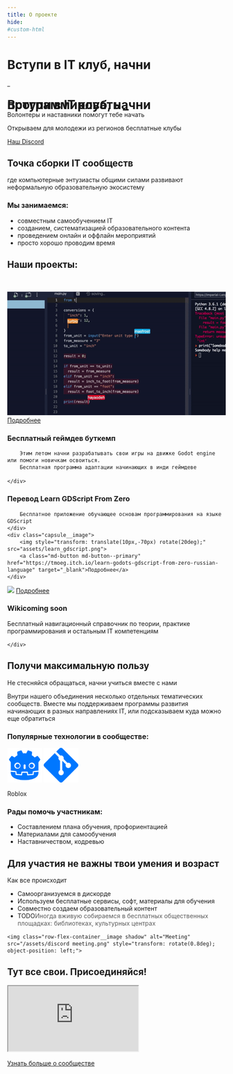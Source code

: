 ```yaml
---
title: О проекте 
hide:
#custom-html
---
```


<div class="hero">
    <div class="hero__image"></div>
    <div class="hero__layout">
        <div class="hero__text">
            <div class="typewriter-container">
                <h1 id="typewriter" class="hero__title typewriter" data-period="2000" data-type='["программировать", "моделировать", "делать игры", "объединяться"]'>
                    <span class="typewriter__persist-text">Вступи в IT клуб, начни </span>
                </h1>
                <span id='typewriter-caret' class="hero__title hidden">
                    <span class="caret__underline">&#95;</span>
                </span>
            </div>
            <!-- костыль для работы typewriter поддерживает ширину контейнера -->
            <h1 class="hero__title hidden" style="line-height: 0px !important; margin-bottom: 0px !important; user-select: none;">Вступи в IT клуб, начни программировать &#95;</h1>
            <p>Волонтеры и наставники помогут тебе начать</p>
            <p>Открываем для молодежи из регионов бесплатные клубы</p>
            <div class="hero__button-container">
                <a class="md-button md-button--primary" href="https://discord.gg/EBdzkaw7xa" target="_blank">Наш Discord</a>
            </div>
        </div>
        <div class="hero__fake-sidebar"></div>   
    </div>
        <span class="hero__down-arrow"></span>

</div>

<div class="lameholder">
</div>

<h2 class="lending-h2">Точка сборки IT сообществ</h2>
<p class="lending-big-text">где компьютерные энтузиасты общими силами развивают неформальную образовательную экосистему</p>

<h3 class="lending-h3 color-grey">Мы занимаемся:</h3>
<ul class="color-grey lending-list">
    <li>совместным самообучением IT</li>
    <li>созданием, систематизацией образовательного контента</li>
    <li>проведением онлайн и оффлайн мероприятий</li>
    <li>просто хорошо проводим время</li>
</ul>

<h2 class="lending-h2">Наши проекты:</h2>
<div class="capsule capsule--right" style="margin-top: 50px;">
    <div class="capsule__image">
        <img src="assets/typing.gif">
        <a class="md-button md-button--primary" href="/learn/godot-bootcamp/about/">Подробнее</a>
    </div>
    <div class="capsule__content">
        <h3 class="capsule__title">Бесплатный геймдев буткемп</h3>

        Этим летом начни разрабатывать свои игры на движке Godot engine или помоги новичкам освоиться.
        Бесплатная программа адаптации начинающих в инди геймдеве

    </div>
</div>

<div class="capsule capsule--left">
    <div class="capsule__content">
        <h3 class="capsule__title">Перевод Learn GDScript From Zero</h3>

        Бесплатное приложение обучающее основам программирования на языке GDScript
    </div>
    <div class="capsule__image">
        <img style="transform: translate(10px,-70px) rotate(20deg);" src="assets/learn_gdscript.png">
        <a class="md-button md-button--primary" href="https://tmoeg.itch.io/learn-godots-gdscript-from-zero-russian-language" target="_blank">Подробнее</a>
    </div>
</div>

<div class="capsule capsule--right" style="margin-bottom: 57.6px;">
    <div class="capsule__image">
        <img src="/assets/rewire.png">
        <a class="md-button md-button--primary" href="/wiki">Подробнее</a>
    </div>
    <div class="capsule__content">
        <h3 class="capsule__title">Wiki<span class="text-label-white">coming soon</span></h3>
        Бесплатный навигационный справочник по теории, практике программирования и остальным IT компетенциям

    </div>
</div>

<h2 class="lending-h2">Получи максимальную пользу</h2>
<p class="lending-big-text">Не стесняйся обращаться, начни учиться вместе с нами</p>

<p class="lending-text">Внутри нашего объединения несколько отдельных тематических сообществ. Вместе мы поддерживаем программы развития начинающих в разных направлениях IT, или подсказываем куда можно еще обратиться</p>

<h3 class="lending-h3 color-grey">Популярные технологии в сообществе:</h3>

<div class="lending-logo-container">
    <img width=80px alt="GDScript" src="/assets/godot_logo.svg">
    <img width=80px alt="GDScript" src="/assets/git_logo.svg">
    <p class="lending-logo-container__text-label">Roblox</p>
</div>

<h3 class="lending-h3 color-grey">Рады помочь участникам:</h3>

<ul class="lending-list color-grey">
    <li>Составлением плана обучения, профориентацией</li>
    <li>Материалами для самообучения</li>
    <li>Наставничеством, кодревью</li>
</ul>

<h2 class="lending-h2">Для участия не важны твои умения и возраст</h2>

<p class="lending-big-text">Как все происходит</p>

<div class="row-flex-container">
    <ul class="row-flex-container__list color-grey">
        <li>Самоорганизуемся в дискорде</li>
        <li>Используем бесплатные сервисы, софт, материалы для обучения</li>
        <li>Совместно создаем образовательный контент</li>
        <li><span class="text-label">TODO</span><span style="opacity: 0.7">Иногда вживую собираемся в бесплатных общественных площадках: библиотеках, культурных центрах</span></li>
    </ul>

    <img class="row-flex-container__image shadow" alt="Meeting" src="/assets/discord meeting.png" style="transform: rotate(0.8deg); object-position: left;">
</div>

<h2 class="lending-h2">Тут все свои. Присоединяйся!</h2>

<iframe class="widgetbot-embed" sandbox="allow-same-origin || allow-top-navigation || allow-forms || allow-scripts" title="WidgetBot Discord chat embed" src="https://e.widgetbot.io/channels/985462082814226432/985462083858624526/?api=e6b5699b-bfdb-4f11-9f95-df9e742ebab6" ></iframe>
<div class="widgetbot-embed__login-button">

<a class="md-button md-button--primary" href="/learn">Узнать больше о сообществе</a>

</div>

<script src="https://cdn.jsdelivr.net/npm/@widgetbot/html-embed"></script>

<script src=" https://cdn.jsdelivr.net/npm/noisejs@2.1.0/index.min.js "></script>

<script type="text/javascript">
    const header = document.querySelector(".md-header");
    const tabs = document.querySelector(".md-tabs");
    const hero = document.querySelector(".hero");
    const lameholder = document.querySelector(".lameholder");

    function lame_resize() {
        let h = hero.offsetHeight;
        let _offset = lameholder.getBoundingClientRect().top + window.pageYOffset; 
        lameholder.style.height = (h - _offset) + 'px';
    }

    lame_resize();

    window.addEventListener("resize", (event) => {
        lame_resize();
    });

    header.style["background"] = "transparent";
    header.style["box-shadow"] = "none";

    tabs.style["background"] = "transparent";

    window.addEventListener("scroll", (event) => {
        // if (header.classList.has("md-header--shadow"))
        // {header.classList.remove("md-header--shadow");}

        // console.log(window.scrollY - hero.offsetHeight);
        if ((window.scrollY - hero.offsetHeight + header.offsetHeight) >= 0)
        {
            header.style["background"] = "var(--gradient-color)";
            header.style["background-attachment"] = "fixed";
            
            header.style["box-shadow"] = "0 0 .2rem rgba(0,0,0,.1),0 .2rem .4rem rgba(0,0,0,.2)";
            header.style["transition"] = "transform .25s cubic-bezier(.1,.7,.1,1),box-shadow .25s";

        }
        else {
            header.style["background"] = "transparent";
            header.style["box-shadow"] = "none";
        }
    });


    var noise = new Noise(Math.random());
    var _noise_idx = 0

    var TxtType = function(el, toRotate, period) {
        this.toRotate = toRotate;
        this.el = el;
        this.loopNum = 0;
        this.period = parseInt(period, 10) || 2000;
        this.txt = '';
        this.oldTxt = this.el.innerHTML
        this.tick();
        this.isDeleting = false;
    };

    TxtType.prototype.tick = function() {
        var i = this.loopNum % this.toRotate.length;
        var fullTxt = this.toRotate[i];

        var _noise_x = this.loopNum*20 + ((this.txt.length - 1)*4); //4
        var _complition = this.txt.length / fullTxt.length
        _noise_idx += 1;

        if (this.isDeleting) {
        this.txt = fullTxt.substring(0, this.txt.length - 1);
        } else {
        this.txt = fullTxt.substring(0, this.txt.length + 1);
        }

        this.el.innerHTML = this.oldTxt + '<span class="typewriter__written-text">'+this.txt+'</span>';

        var that = this;

        var delta = Math.max(50 + (((noise.simplex2(_noise_x, _noise_x)+0) * 100) - (_complition*50)), 40);

        if (this.isDeleting) { delta = 15;}

        if (!this.isDeleting && this.txt === fullTxt) {
            delta = this.period;
        this.isDeleting = true;
        } else if (this.isDeleting && this.txt === '') {
            this.isDeleting = false;
        this.loopNum++;
        delta = 500;
        }

        setTimeout(function() {
        that.tick();
        }, delta);
    };

    window.onload = function() {

        var elements = [document.getElementById('typewriter')];
        for (var i=0; i<elements.length; i++) {
            var toRotate = elements[i].getAttribute('data-type');
            var period = elements[i].getAttribute('data-period');
            if (toRotate) {
              new TxtType(elements[i], JSON.parse(toRotate), period);
            }
        }

        var con = document.getElementById('typewriter-caret');
        var visible = true;
        window.setInterval(function() {
                if (visible === true) {
                    con.className = 'caret hidden'
                    visible = false;

                } else {
                    con.className = 'caret'

                    visible = true;
                }
                }, 650)
    };

</script>
